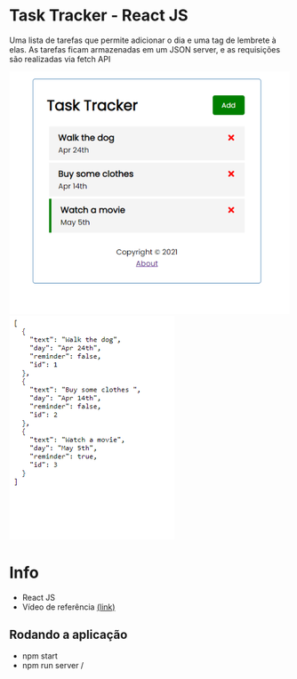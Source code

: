 # Task Tracker - React JS

Uma lista de tarefas que permite adicionar o dia e uma tag de lembrete à elas. As tarefas ficam armazenadas em um JSON server, e as requisições são realizadas via fetch API 

![](readmefiles/Screenshot_60.png)
![](readmefiles/Screenshot_61.png)


# Info

- React JS
- Vídeo de referência [(link)](https://www.youtube.com/watch?v=w7ejDZ8SWv8&t=4800s)



## Rodando a aplicação

- npm start
- npm run server / 

